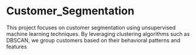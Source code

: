 # Customer_Segmentation
This project focuses on customer segmentation using unsupervised machine learning techniques. By leveraging clustering algorithms such as DBSCAN, we group customers based on their behavioral patterns and features
